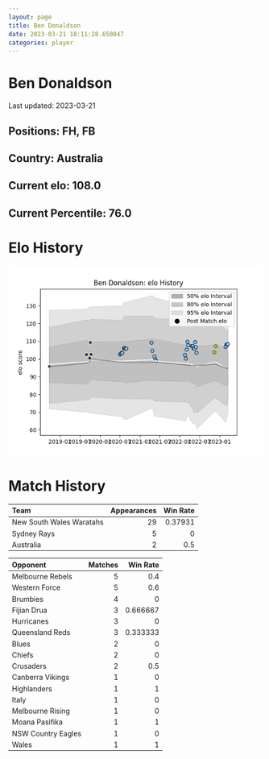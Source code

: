 ```yaml
---  
layout: page  
title: Ben Donaldson  
date: 2023-03-21 18:11:28.650047  
categories: player  
---
```

# Ben Donaldson


Last updated: 2023-03-21
## Positions: FH, FB

## Country: Australia

## Current elo: 108.0

## Current Percentile: 76.0

# Elo History


![elo history](history_BenDonaldson.png)
# Match History


| Team                     |   Appearances |   Win Rate |
|:-------------------------|--------------:|-----------:|
| New South Wales Waratahs |            29 |    0.37931 |
| Sydney Rays              |             5 |    0       |
| Australia                |             2 |    0.5     |

| Opponent           |   Matches |   Win Rate |
|:-------------------|----------:|-----------:|
| Melbourne Rebels   |         5 |   0.4      |
| Western Force      |         5 |   0.6      |
| Brumbies           |         4 |   0        |
| Fijian Drua        |         3 |   0.666667 |
| Hurricanes         |         3 |   0        |
| Queensland Reds    |         3 |   0.333333 |
| Blues              |         2 |   0        |
| Chiefs             |         2 |   0        |
| Crusaders          |         2 |   0.5      |
| Canberra Vikings   |         1 |   0        |
| Highlanders        |         1 |   1        |
| Italy              |         1 |   0        |
| Melbourne Rising   |         1 |   0        |
| Moana Pasifika     |         1 |   1        |
| NSW Country Eagles |         1 |   0        |
| Wales              |         1 |   1        |